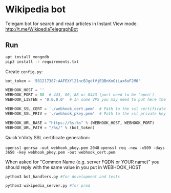 # Wikipedia bot
Telegam bot for search and read articles in Instant View mode.
http://t.me/WikipediaTelegraphBot

## Run 
```bash
apt install mongodb
pip3 install -r requirements.txt
```
Create `config.py`:
```python
bot_token = '581217387:AAFEXYl21ncBJgdfVjEQBnKnGiLax6oF2M0'

WEBHOOK_HOST = ''
WEBHOOK_PORT = 88  # 443, 80, 88 or 8443 (port need to be 'open')
WEBHOOK_LISTEN = '0.0.0.0'  # In some VPS you may need to put here the IP addr

WEBHOOK_SSL_CERT = './webhook_cert.pem'  # Path to the ssl certificate
WEBHOOK_SSL_PRIV = './webhook_pkey.pem'  # Path to the ssl private key

WEBHOOK_URL_BASE = "https://%s:%s" % (WEBHOOK_HOST, WEBHOOK_PORT)
WEBHOOK_URL_PATH = "/%s/" % (bot_token)
```

Quick'n'dirty SSL certificate generation:

`openssl genrsa -out webhook_pkey.pem 2048`
`openssl req -new -x509 -days 3650 -key webhook_pkey.pem -out webhook_cert.pem`

When asked for "Common Name (e.g. server FQDN or YOUR name)" you should reply
with the same value in you put in WEBHOOK_HOST
```bash
python3 bot_handlers.py #for development and tests
```

```bash
python3 wikipedia_server.py #for prod
```
